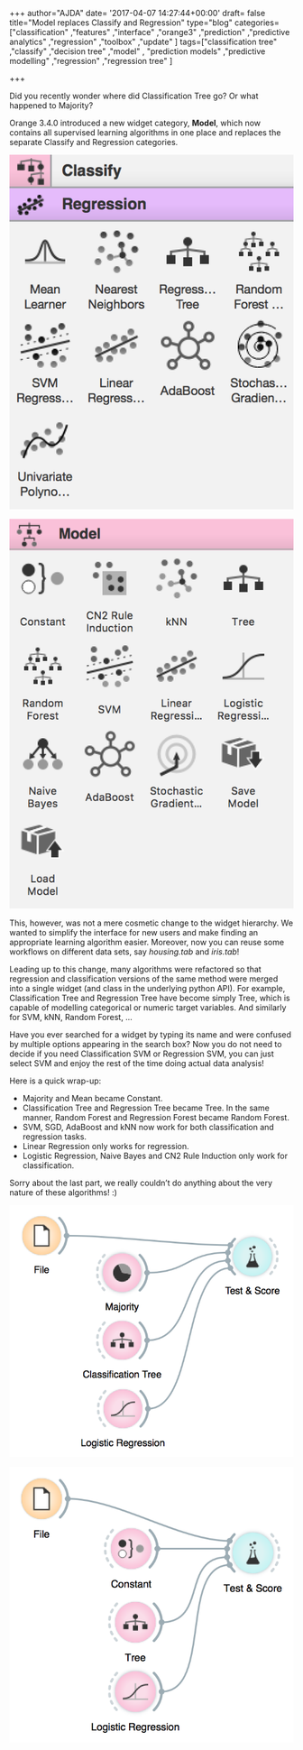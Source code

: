 +++
author="AJDA"
date= '2017-04-07 14:27:44+00:00'
draft= false
title="Model replaces Classify and Regression"
type="blog"
categories=["classification" ,"features" ,"interface" ,"orange3" ,"prediction" ,"predictive  analytics" ,"regression" ,"toolbox" ,"update" ]
tags=["classification tree" ,"classify" ,"decision tree" ,"model" ,
"prediction models" ,"predictive modelling" ,"regression" ,"regression tree" ]

+++

Did you recently wonder where did Classification Tree go? Or what happened to Majority?

Orange 3.4.0 introduced a new widget category, **Model**, which now contains all supervised learning algorithms in one place and replaces the separate Classify and Regression categories.

![](/images/2017/04/Screen-Shot-2017-04-07-at-15.51.36.png)

![](/images/2017/04/Screen-Shot-2017-04-07-at-15.41.12.png)

This, however, was not a mere cosmetic change to the widget hierarchy. We wanted to simplify the interface for new users and make finding an appropriate learning algorithm easier. Moreover, now you can reuse some workflows on different data sets, say _housing.tab_ and _iris.tab_!

Leading up to this change, many algorithms were refactored so that regression and classification versions of the same method were merged into a single widget (and class in the underlying python API). For example, Classification Tree and Regression Tree have become simply Tree, which is capable of modelling categorical or numeric target variables. And similarly for SVM, kNN, Random Forest, …

Have you ever searched for a widget by typing its name and were confused by multiple options appearing in the search box? Now you do not need to decide if you need Classification SVM or Regression SVM, you can just select SVM and enjoy the rest of the time doing actual data analysis!



Here is a quick wrap-up:

* Majority and Mean became Constant.
* Classification Tree and Regression Tree became Tree. In the same manner, Random Forest and Regression Forest became Random Forest.
* SVM, SGD, AdaBoost and kNN now work for both classification and regression tasks.
* Linear Regression only works for regression.
* Logistic Regression, Naive Bayes and CN2 Rule Induction only work for classification.

Sorry about the last part, we really couldn’t do anything about the very nature of these algorithms! :)


![](/images/2017/04/Screen-Shot-2017-04-07-at-15.51.12.png)

![](/images/2017/04/Screen-Shot-2017-04-07-at-15.45.21.png)
